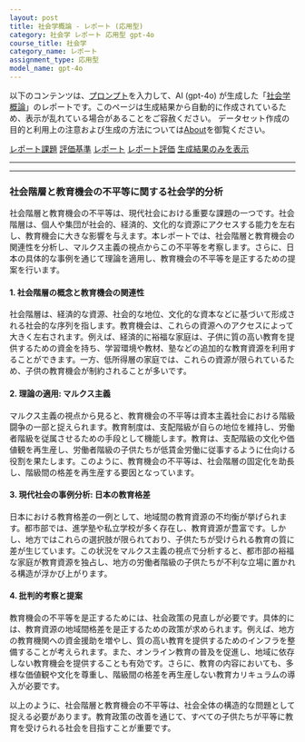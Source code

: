 ```yaml
---
layout: post
title: 社会学概論 - レポート (応用型)
category: 社会学 レポート 応用型 gpt-4o
course_title: 社会学
category_name: レポート
assignment_type: 応用型
model_name: gpt-4o
---
```


以下のコンテンツは、[プロンプト](http://127.0.0.1:8000/generated/社会学/gpt-4o/prompt_レポート-応用型.md)を入力して、AI (gpt-4o) が生成した「[社会学概論](/contents/社会学/)」のレポートです。このページは生成結果から自動的に作成されているため、表示が乱れている場合があることをご容赦ください。
データセット作成の目的と利用上の注意および生成の方法については[About](/About)を御覧ください。

[レポート課題](../レポート課題-応用型)
[評価基準](../評価基準-応用型)
[レポート](../レポート-応用型)
[レポート評価](../レポート評価-応用型)
[生成結果のみを表示](http://127.0.0.1:8000/generated/社会学/gpt-4o/レポート-応用型.md)
  

***
***
  
### 社会階層と教育機会の不平等に関する社会学的分析

社会階層と教育機会の不平等は、現代社会における重要な課題の一つです。社会階層は、個人や集団が社会的、経済的、文化的な資源にアクセスする能力を左右し、教育機会に大きな影響を与えます。本レポートでは、社会階層と教育機会の関連性を分析し、マルクス主義の視点からこの不平等を考察します。さらに、日本の具体的な事例を通じて理論を適用し、教育機会の不平等を是正するための提案を行います。

#### 1. 社会階層の概念と教育機会の関連性

社会階層は、経済的な資源、社会的な地位、文化的な資本などに基づいて形成される社会的な序列を指します。教育機会は、これらの資源へのアクセスによって大きく左右されます。例えば、経済的に裕福な家庭は、子供に質の高い教育を提供するための資金を持ち、学習環境や教材、塾などの追加的な教育資源を利用することができます。一方、低所得層の家庭では、これらの資源が限られているため、子供の教育機会が制約されることが多いです。

#### 2. 理論の適用: マルクス主義

マルクス主義の視点から見ると、教育機会の不平等は資本主義社会における階級闘争の一部と捉えられます。教育制度は、支配階級が自らの地位を維持し、労働者階級を従属させるための手段として機能します。教育は、支配階級の文化や価値観を再生産し、労働者階級の子供たちが低賃金労働に従事するように仕向ける役割を果たします。このように、教育機会の不平等は、社会階層の固定化を助長し、階級間の格差を再生産する要因となっています。

#### 3. 現代社会の事例分析: 日本の教育格差

日本における教育格差の一例として、地域間の教育資源の不均衡が挙げられます。都市部では、進学塾や私立学校が多く存在し、教育資源が豊富です。しかし、地方ではこれらの選択肢が限られており、子供たちが受けられる教育の質に差が生じています。この状況をマルクス主義の視点で分析すると、都市部の裕福な家庭が教育資源を独占し、地方の労働者階級の子供たちが不利な立場に置かれる構造が浮かび上がります。

#### 4. 批判的考察と提案

教育機会の不平等を是正するためには、社会政策の見直しが必要です。具体的には、教育資源の地域間格差を是正するための政策が求められます。例えば、地方の教育機関への資金援助を増やし、質の高い教育を提供するためのインフラを整備することが考えられます。また、オンライン教育の普及を促進し、地域に依存しない教育機会を提供することも有効です。さらに、教育の内容においても、多様な価値観や文化を尊重し、階級間の格差を再生産しない教育カリキュラムの導入が必要です。

以上のように、社会階層と教育機会の不平等は、社会全体の構造的な問題として捉える必要があります。教育政策の改善を通じて、すべての子供たちが平等に教育を受けられる社会を目指すことが重要です。
